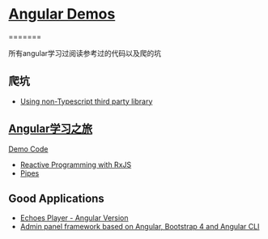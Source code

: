 # [Angular Demos](https://hulva.github.io/AngularDemos/)

=======

所有angular学习过阅读参考过的代码以及爬的坑

## 爬坑

* [Using non-Typescript third party library](./about-using-thirdparty-lib/README.md)

## [Angular学习之旅](./the-road-with-angular/README.md)

[Demo Code](./ng-practice)

* [Reactive Programming with RxJS](./the-road-with-angular/Reactive-Programming-with-RxJS.md)
* [Pipes](./the-road-with-angular/Pipes.md)


## Good Applications

- [Echoes Player - Angular Version](https://github.com/orizens/echoes-player)
- [Admin panel framework based on Angular, Bootstrap 4 and Angular CLI](https://github.com/Hulva/ng2-admin)
